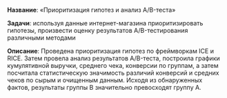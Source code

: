 **Название**: «Приоритизация гипотез и анализ A/B-теста»

**Задачи**: используя данные интернет-магазина приоритизировать гипотезы, произвести оценку результатов A/B-тестирования различными методами

**Описание**: Проведена приоритизация гипотез по фреймворкам ICE и RICE. Затем провела анализ результатов A/B-теста, построила графики кумулятивной выручки, среднего чека, конверсии по группам, а затем посчитала статистическую значимость различий конверсий и средних чеков по сырым и очищенным данным. Исходя из обнаруженных фактов, результаты группы B значительно превосходят группу A.



